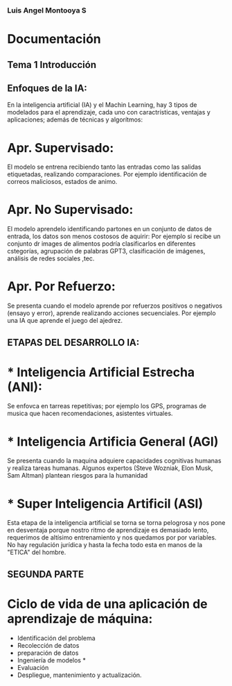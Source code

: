 ### Luis Angel Montooya S
# Documentación 
## Tema 1 Introducción



## Enfoques de la IA:
En la inteligencia artificial (IA) y el Machin Learning, hay 3 tipos de modelados para el aprendizaje, cada uno con caractrísticas, ventajas y aplicaciones; además de técnicas y algorítmos:

# Apr. Supervisado:
El modelo se entrena recibiendo tanto las entradas como las salidas etiquetadas, realizando comparaciones.
Por ejemplo identificación de correos maliciosos, estados de animo.
# Apr. No Supervisado:
El modelo aprendelo identificando partones en un conjunto de datos de entrada, los datos son menos costosos de aquirir:
Por ejemplo si recibe un conjunto dr images de alimentos podría clasificarlos en diferentes cstegorías, agrupación de palabras GPT3, clasificación de imágenes, análisis de redes sociales ,tec.

# Apr. Por Refuerzo:
Se presenta cuando el modelo aprende por refuerzos positivos o negativos (ensayo y error), aprende realizando acciones secuenciales. Por ejemplo una IA que aprende el juego del ajedrez.

 
## ETAPAS DEL DESARROLLO IA:
# * Inteligencia Artificial Estrecha (ANI):
Se enfovca en tarreas repetitivas; por ejemplo los GPS, programas de musica que hacen recomendaciones, asistentes virtuales.
# * Inteligencia Artificia General (AGI)
Se presenta cuando la maquina adquiere capacidades cognitivas humanas y realiza tareas humanas. Algunos expertos (Steve Wozniak, Elon Musk, Sam Altman) plantean riesgos para la humanidad

# * Super Inteligencia Artificil (ASI)
Esta etapa de la inteligencia artificial se torna se torna pelogrosa y nos pone en desventaja porque nostro ritmo de aprendizaje es demasiado lento, requerimos de altísimo entrenamiento y nos quedamos por por variables. No hay regulación jurídica y hasta la fecha todo esta en manos de la "ETICA" del hombre.

## SEGUNDA PARTE
# Ciclo de vida de una aplicación de aprendizaje de máquina:

* Identificación del problema
* Recolección de datos 
* preparación de datos
* Ingeniería de modelos *
* Evaluación
* Despliegue, mantenimiento y actualización.
